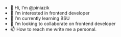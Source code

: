 - 👋 Hi, I’m @piniazik
- 👀 I’m interested in frontend developer
- 🌱 I’m currently learning BSU
- 💞️ I’m looking to collaborate on frontend developer
- 📫 How to reach me write me a personal.
